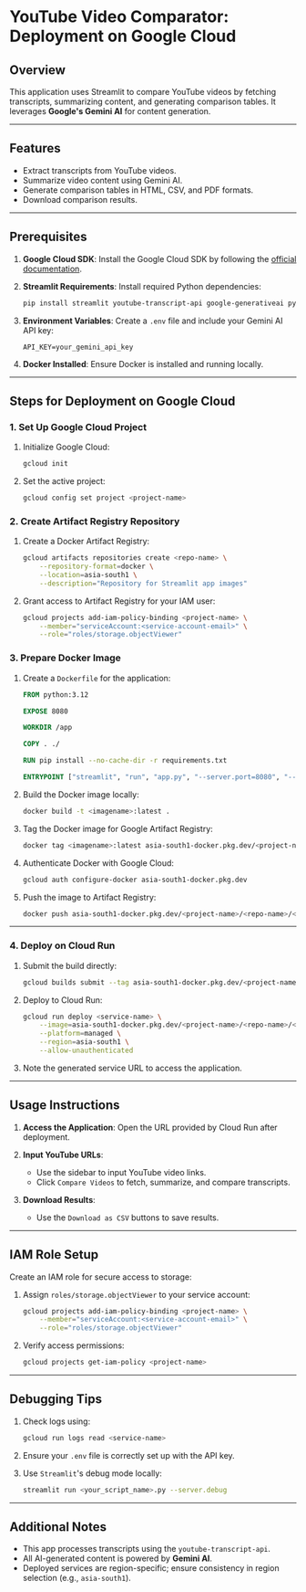 # YouTube Video Comparator: Deployment on Google Cloud

## Overview
This application uses Streamlit to compare YouTube videos by fetching transcripts, summarizing content, and generating comparison tables. It leverages **Google's Gemini AI** for content generation.

---

## Features
- Extract transcripts from YouTube videos.
- Summarize video content using Gemini AI.
- Generate comparison tables in HTML, CSV, and PDF formats.
- Download comparison results.

---

## Prerequisites

1. **Google Cloud SDK**:
   Install the Google Cloud SDK by following the [official documentation](https://cloud.google.com/sdk/docs/install).

2. **Streamlit Requirements**:
   Install required Python dependencies:
   ```bash
   pip install streamlit youtube-transcript-api google-generativeai python-dotenv
   ```

3. **Environment Variables**:
   Create a `.env` file and include your Gemini AI API key:
   ```env
   API_KEY=your_gemini_api_key
   ```

4. **Docker Installed**:
   Ensure Docker is installed and running locally.

---

## Steps for Deployment on Google Cloud

### 1. **Set Up Google Cloud Project**

1. Initialize Google Cloud:
   ```bash
   gcloud init
   ```
2. Set the active project:
   ```bash
   gcloud config set project <project-name>
   ```

### 2. **Create Artifact Registry Repository**

1. Create a Docker Artifact Registry:
   ```bash
   gcloud artifacts repositories create <repo-name> \
       --repository-format=docker \
       --location=asia-south1 \
       --description="Repository for Streamlit app images"
   ```
2. Grant access to Artifact Registry for your IAM user:
   ```bash
   gcloud projects add-iam-policy-binding <project-name> \
       --member="serviceAccount:<service-account-email>" \
       --role="roles/storage.objectViewer"
   ```

### 3. **Prepare Docker Image**

1. Create a `Dockerfile` for the application:
   ```dockerfile
   FROM python:3.12

   EXPOSE 8080

   WORKDIR /app

   COPY . ./

   RUN pip install --no-cache-dir -r requirements.txt

   ENTRYPOINT ["streamlit", "run", "app.py", "--server.port=8080", "--server.address=0.0.0.0"]
   ```

2. Build the Docker image locally:
   ```bash
   docker build -t <imagename>:latest .
   ```

3. Tag the Docker image for Google Artifact Registry:
   ```bash
   docker tag <imagename>:latest asia-south1-docker.pkg.dev/<project-name>/<repo-name>/<imagename>:latest
   ```

4. Authenticate Docker with Google Cloud:
   ```bash
   gcloud auth configure-docker asia-south1-docker.pkg.dev
   ```

5. Push the image to Artifact Registry:
   ```bash
   docker push asia-south1-docker.pkg.dev/<project-name>/<repo-name>/<imagename>:latest
   ```

---

### 4. **Deploy on Cloud Run**

1. Submit the build directly:
   ```bash
   gcloud builds submit --tag asia-south1-docker.pkg.dev/<project-name>/<repo-name>/<imagename>:latest
   ```

2. Deploy to Cloud Run:
   ```bash
   gcloud run deploy <service-name> \
       --image=asia-south1-docker.pkg.dev/<project-name>/<repo-name>/<imagename>:latest \
       --platform=managed \
       --region=asia-south1 \
       --allow-unauthenticated
   ```

3. Note the generated service URL to access the application.

---

## Usage Instructions

1. **Access the Application**:
   Open the URL provided by Cloud Run after deployment.

2. **Input YouTube URLs**:
   - Use the sidebar to input YouTube video links.
   - Click `Compare Videos` to fetch, summarize, and compare transcripts.

3. **Download Results**:
   - Use the `Download as CSV` buttons to save results.

---

## IAM Role Setup

Create an IAM role for secure access to storage:

1. Assign `roles/storage.objectViewer` to your service account:
   ```bash
   gcloud projects add-iam-policy-binding <project-name> \
       --member="serviceAccount:<service-account-email>" \
       --role="roles/storage.objectViewer"
   ```

2. Verify access permissions:
   ```bash
   gcloud projects get-iam-policy <project-name>
   ```

---

## Debugging Tips

1. Check logs using:
   ```bash
   gcloud run logs read <service-name>
   ```

2. Ensure your `.env` file is correctly set up with the API key.

3. Use `Streamlit`'s debug mode locally:
   ```bash
   streamlit run <your_script_name>.py --server.debug
   ```

---

## Additional Notes

- This app processes transcripts using the `youtube-transcript-api`.
- All AI-generated content is powered by **Gemini AI**.
- Deployed services are region-specific; ensure consistency in region selection (e.g., `asia-south1`).

